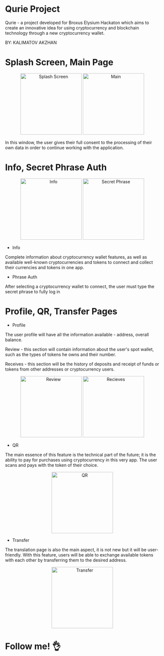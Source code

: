 # Qurie Project


Qurie - a project developed for Broxus Elysium Hackaton which aims to create an innovative idea for using cryptocurrency and blockchain technology through a new cryptocurrency wallet. 

BY: KALIMATOV AKZHAN




# Splash Screen, Main Page


<p align="center">
  <img src="https://github.com/manste1n/notQurieProject/blob/master/assets/1.png" width="200" title="Splash Screen">
  <img src="https://github.com/manste1n/notQurieProject/blob/master/assets/2.png" width="200" title="Main">
</p>


In this window, the user gives their full consent to the processing of their own data in order to continue working with the application.



# Info, Secret Phrase Auth

<p align="center">
  <img src="https://github.com/manste1n/notQurieProject/blob/master/assets/3.png" width="200" title="Info">
  <img src="https://github.com/manste1n/notQurieProject/blob/master/assets/4.png" width="200" title="Secret Phrase">
</p>



* Info

Complete information about cryptocurrency wallet features, as well as available well-known cryptocurrencies and tokens to connect and collect their currencies and tokens in one app.

* Phrase Auth

After selecting a cryptocurrency wallet to connect, the user must type the secret phrase to fully log in



# Profile, QR, Transfer Pages


* Profile

The user profile will have all the information available - address, overall balance.

Review - this section will contain information about the user's spot wallet, such as the types of tokens he owns and their number.

Receives - this section will be the history of deposits and receipt of funds or tokens from other addresses or cryptocurrency users.

<p align="center">
  <img src="https://github.com/manste1n/notQurieProject/blob/master/assets/5.png" width="200" title="Review">
  <img src="https://github.com/manste1n/notQurieProject/blob/master/assets/6.png" width="200" title="Recieves">
</p>


* QR

The main essence of this feature is the technical part of the future; it is the ability to pay for purchases using cryptocurrency in this very app. The user scans and pays with the token of their choice.


<p align="center">
  <img src="https://github.com/manste1n/notQurieProject/blob/master/assets/7.png" width="200" title="QR">
</p>


* Transfer

The translation page is also the main aspect, it is not new but it will be user-friendly. With this feature, users will be able to exchange available tokens with each other by transferring them to the desired address.


<p align="center">
  <img src="https://github.com/manste1n/notQurieProject/blob/master/assets/8.png" width="200" title="Transfer">
</p>




# Follow me! :ok_hand:
